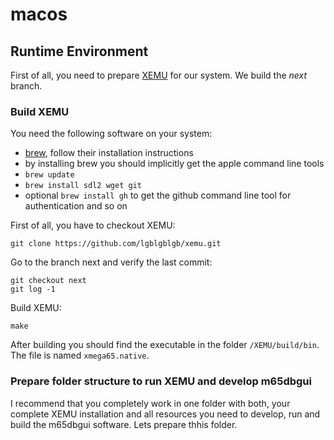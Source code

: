# macos

## Runtime Environment
First of all, you need to prepare [XEMU](https://github.com/lgblgblgb/xemu/) for our system. We build the *next* branch.

### Build XEMU
You need the following software on your system:

- [brew](https://brew.sh/), follow their installation instructions
- by installing brew you should implicitly get the apple command line tools 
- `brew update`
- `brew install sdl2 wget git`
- optional `brew install gh` to get the github command line tool for authentication and so on


First of all, you have to checkout XEMU:
```
git clone https://github.com/lgblgblgb/xemu.git
```

Go to the branch next and verify the last commit:
```
git checkout next
git log -1
```

Build XEMU:
```
make
```
After building you should find the executable in the folder `/XEMU/build/bin`. The file is named `xmega65.native`.

### Prepare folder structure to run XEMU and develop m65dbgui
I recommend that you completely work in one folder with both, your complete XEMU installation and all resources you need to develop, run and build the m65dbgui software. Lets prepare thhis folder.